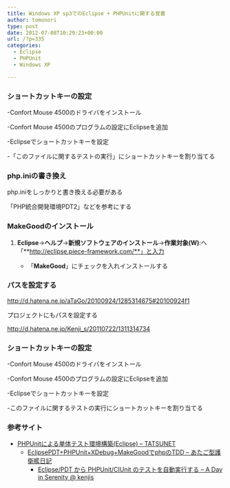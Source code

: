 ```yaml
---
title: Windows XP sp3でのEclipse + PHPUnitに関する覚書
author: tomonori
type: post
date: 2012-07-08T10:29:23+00:00
url: /?p=335
categories:
  - Eclipse
  - PHPUnit
  - Windows XP

---
```

### ショートカットキーの設定

-Confort Mouse 4500のドライバをインストール
  
-Confort Mouse 4500のプログラムの設定にEclipseを追加
  
-Eclipseでショートカットキーを設定
  
-「このファイルに関するテストの実行」にショートカットキーを割り当てる

### php.iniの書き換え

php.iniをしっかりと書き換える必要がある
  
「PHP統合開発環境PDT2」などを参考にする

### MakeGoodのインストール

  1. **Eclipse**→**ヘルプ**→**新規ソフトウェアのインストール**→**作業対象(W)**:へ「**http://eclipse.piece-framework.com/**」と入力 
      * 「**MakeGood**」にチェックを入れインストールする </ol> 
        ### パスを設定する
        
        http://d.hatena.ne.jp/aTaGo/20100924/1285314675#20100924f1
        
        プロジェクトにもパスを設定する
  
        http://d.hatena.ne.jp/Kenji_s/20110722/1311314734
        
        ### ショートカットキーの設定
        
        -Confort Mouse 4500のドライバをインストール
  
        -Confort Mouse 4500のプログラムの設定にEclipseを追加
  
        -Eclipseでショートカットキーを設定
  
        -このファイルに関するテストの実行にショートカットキーを割り当てる
        
        ### 参考サイト
        
          * [PHPUnitによる単体テスト環境構築(Eclipse) &#8211; TATSUNET][1] 
              * [EclipsePDT+PHPUnit+XDebug+MakeGoodでphpのTDD &#8211; あたご型護衛艦日記][2] 
                  * [Eclipse/PDT から PHPUnit/CIUnit のテストを自動実行する &#8211; A Day in Serenity @ kenjis][3] </ul>

 [1]: http://tatsunet.net/2012/03/phpunit-1.html
 [2]: http://d.hatena.ne.jp/aTaGo/20100924/1285314675#20100924f2
 [3]: http://d.hatena.ne.jp/Kenji_s/20110722/1311314734